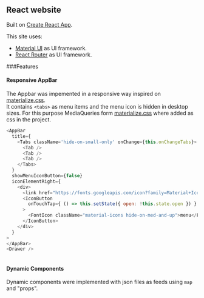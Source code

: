 ## React website

Built on [Create React App](https://github.com/facebookincubator/create-react-app).

This site uses:
* [Material UI](http://www.material-ui.com/) as UI framework.
* [React Router](https://reacttraining.com/react-router/) as UI framework.

###Features

#### Responsive AppBar

The Appbar was impemented in a responsive way inspired on [materialize.css](http://materializecss.com/).<br>
It contains `<tabs>` as menu items and the menu icon is hidden in desktop sizes. For this purpose MediaQueries form [materialize.css](http://materializecss.com/) where added as css in the project.

```js
<AppBar
  title={
    <Tabs className='hide-on-small-only' onChange={this.onChangeTabs}>
      <Tab />
      <Tab />
      <Tab />
    </Tabs>
  }
  showMenuIconButton={false}     
  iconElementRight={ 
    <div>
      <link href="https://fonts.googleapis.com/icon?family=Material+Icons" rel="stylesheet"></link>
      <IconButton      
        onTouchTap={ () => this.setState({ open: !this.state.open }) }
      > 
        <FontIcon className="material-icons hide-on-med-and-up">menu</FontIcon>
      </IconButton>
    </div>
  }
>
</AppBar>
<Drawer />
            
```


#### Dynamic Components

Dynamic components were implemented with json files as feeds using `map` and "props".



